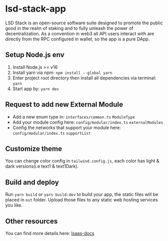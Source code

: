 # lsd-stack-app

LSD Stack is an open-source software suite designed to promote the public good in the realm of staking and to fully unleash the power of decentralization. As a convention in web3 all API users interact with are directly from the RPC configured in wallet, so the app is a pure DApp.

## Setup Node.js env

1. Install Node.js >= v16
2. Install yarn via npm: `npm install --global yarn`
3. Enter project root directory then install all dependencies via terminal: `yarn`
4. Start app by: `yarn dev`

## Request to add new External Module

- Add a new enum type in: `interfaces/common.ts` `ModuleType`
- Add your module config here: `config/modular/index.ts` `externalModules`
- Config the networks that support your module here: `config/modular/index.ts` `supportList`

## Customize theme

You can change color config in `tailwind.config.js`, each color has light & dark versions(i.e text1 & text1Dark).

## Build and deploy

Run `yarn build` or `yarn build:dev` to build your app, the static files will be placed in `out` folder. Upload those files to any static web hosting services you like.

## Other resources

You can find more details here: [lsaas-docs](https://docs.stafi.io/lsaas/)
